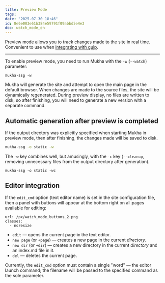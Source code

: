 ```yaml
---
title: Preview Mode
tags: 
date: "2025.07.30 18:46"
id: 8e6e003e61b384e59791f09abbd5e4e3
doc: watch_mode_en
---
```


Preview mode allows you to track changes made to the site in real time.
Convenient to use when [integrating with gulp](/+doc:gulp_en).

---

To enable preview mode, you need to run Mukha with the `-w` (`--watch`) parameter:

```shell
mukha-ssg -w
```
Mukha will generate the site and attempt to open the main page in the default browser. When changes are made
to the source files, the site will be dynamically regenerated. During preview display,
no files are written to disk, so after finishing, you will need to generate a new
version with a separate command.

## Automatic generation after preview is completed

If the output directory was explicitly specified when starting Mukha in preview mode, then
after finishing, the changes made will be saved to disk.

```bash
mukha-ssg -o static -w
```
The `-w` key combines well, but amusingly, with the `-c` key (`--cleanup`, removing unnecessary files from the output directory after generation).

```shell
mukha-ssg -o static -wc
```

## Editor integration

If the `edit_cmd` option (text editor name) is set in the site configuration file, then a panel with buttons will appear at the bottom right
on all pages available for editing:

```@image
url: /px/watch_mode_buttons_2.png
classes:
  - noresize
```

- `edit` — opens the current page in the text editor.
- `new page` (or `+page`) — creates a new page in the current *directory*.
- `new dir` (or `+dir`) — creates a new directory in the current *directory* and an index.md file in it.
- `del` — deletes the current page.

Currently, the `edit_cmd` option must contain a single "word" — the editor launch command; the filename will be passed
to the specified command as the sole parameter.

